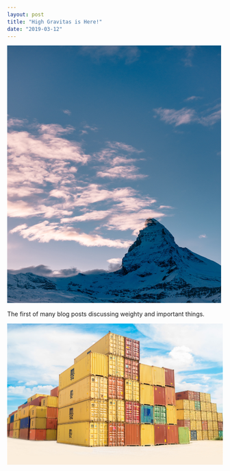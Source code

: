 ```yaml
---
layout: post
title: "High Gravitas is Here!"
date: "2019-03-12"
---
```

<img src="/assets/images/matterhorn.jpg" alt="" style="width:500px;height:600px;">

The first of many blog posts discussing weighty and important things.

![alt text](/assets/images/containers.jpg "Containers")